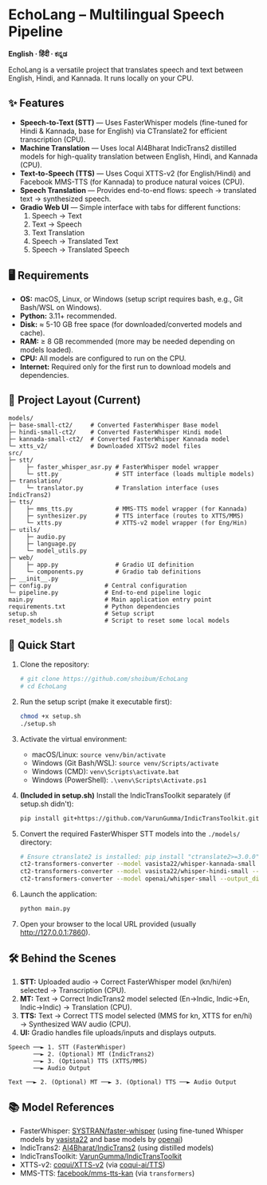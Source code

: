 # EchoLang – Multilingual Speech Pipeline

**English · हिंदी · ಕನ್ನಡ**

EchoLang is a versatile project that translates speech and text between English, Hindi, and Kannada. It runs locally on your CPU.

## ✨ Features

* **Speech-to-Text (STT)** — Uses FasterWhisper models (fine-tuned for Hindi & Kannada, base for English) via CTranslate2 for efficient transcription (CPU).
* **Machine Translation** — Uses local AI4Bharat IndicTrans2 distilled models for high-quality translation between English, Hindi, and Kannada (CPU).
* **Text-to-Speech (TTS)** — Uses Coqui XTTS-v2 (for English/Hindi) and Facebook MMS-TTS (for Kannada) to produce natural voices (CPU).
* **Speech Translation** — Provides end-to-end flows: speech → translated text → synthesized speech.
* **Gradio Web UI** — Simple interface with tabs for different functions:
    1.  Speech → Text
    2.  Text → Speech
    3.  Text Translation
    4.  Speech → Translated Text
    5.  Speech → Translated Speech

## 🖥 Requirements

* **OS:** macOS, Linux, or Windows (setup script requires bash, e.g., Git Bash/WSL on Windows).
* **Python:** 3.11+ recommended.
* **Disk:** ≈ 5-10 GB free space (for downloaded/converted models and cache).
* **RAM:** ≥ 8 GB recommended (more may be needed depending on models loaded).
* **CPU:** All models are configured to run on the CPU.
* **Internet:** Required only for the first run to download models and dependencies.

## 📂 Project Layout (Current)

```
models/
├─ base-small-ct2/     # Converted FasterWhisper Base model
├─ hindi-small-ct2/    # Converted FasterWhisper Hindi model
├─ kannada-small-ct2/  # Converted FasterWhisper Kannada model
└─ xtts_v2/            # Downloaded XTTSv2 model files
src/
├─ stt/
│    ├─ faster_whisper_asr.py # FasterWhisper model wrapper
│    └─ stt.py                # STT interface (loads multiple models)
├─ translation/
│    └─ translator.py         # Translation interface (uses IndicTrans2)
├─ tts/
│    ├─ mms_tts.py            # MMS-TTS model wrapper (for Kannada)
│    ├─ synthesizer.py        # TTS interface (routes to XTTS/MMS)
│    └─ xtts.py               # XTTS-v2 model wrapper (for Eng/Hin)
├─ utils/
│    ├─ audio.py
│    ├─ language.py
│    └─ model_utils.py
├─ web/
│    ├─ app.py                # Gradio UI definition
│    └─ components.py         # Gradio tab definitions
├─ __init__.py
├─ config.py               # Central configuration
└─ pipeline.py             # End-to-end pipeline logic
main.py                    # Main application entry point
requirements.txt           # Python dependencies
setup.sh                   # Setup script
reset_models.sh            # Script to reset some local models
```

## 🚀 Quick Start

1.  Clone the repository:
    ```bash
    # git clone https://github.com/shoibum/EchoLang
    # cd EchoLang
    ```

2.  Run the setup script (make it executable first):
    ```bash
    chmod +x setup.sh
    ./setup.sh
    ```

3.  Activate the virtual environment:
    * macOS/Linux: `source venv/bin/activate`
    * Windows (Git Bash/WSL): `source venv/Scripts/activate`
    * Windows (CMD): `venv\Scripts\activate.bat`
    * Windows (PowerShell): `.\venv\Scripts\Activate.ps1`

4.  **(Included in setup.sh)** Install the IndicTransToolkit separately (if setup.sh didn't):
    ```bash
    pip install git+https://github.com/VarunGumma/IndicTransToolkit.git
    ```

5.  Convert the required FasterWhisper STT models into the `./models/` directory:
    ```bash
    # Ensure ctranslate2 is installed: pip install "ctranslate2>=3.0.0"
    ct2-transformers-converter --model vasista22/whisper-kannada-small --output_dir models/kannada-small-ct2 --quantization int8 --copy_files preprocessor_config.json tokenizer_config.json
    ct2-transformers-converter --model vasista22/whisper-hindi-small --output_dir models/hindi-small-ct2 --quantization int8 --copy_files preprocessor_config.json tokenizer_config.json
    ct2-transformers-converter --model openai/whisper-small --output_dir models/base-small-ct2 --quantization int8 --copy_files preprocessor_config.json tokenizer_config.json
    ```

6.  Launch the application:
    ```bash
    python main.py
    ```

7.  Open your browser to the local URL provided (usually http://127.0.0.1:7860).

## 🛠 Behind the Scenes

1.  **STT:** Uploaded audio → Correct FasterWhisper model (kn/hi/en) selected → Transcription (CPU).
2.  **MT:** Text → Correct IndicTrans2 model selected (En->Indic, Indic->En, Indic->Indic) → Translation (CPU).
3.  **TTS:** Text → Correct TTS model selected (MMS for kn, XTTS for en/hi) → Synthesized WAV audio (CPU).
4.  **UI:** Gradio handles file uploads/inputs and displays outputs.

```
Speech ──► 1. STT (FasterWhisper)
       ──► 2. (Optional) MT (IndicTrans2)
       ──► 3. (Optional) TTS (XTTS/MMS)
       ──► Audio Output

Text ──► 2. (Optional) MT ──► 3. (Optional) TTS ──► Audio Output

```

## 📚 Model References

* FasterWhisper: [SYSTRAN/faster-whisper](https://github.com/SYSTRAN/faster-whisper) (using fine-tuned Whisper models by [vasista22](https://huggingface.co/vasista22) and base models by [openai](https://huggingface.co/openai))
* IndicTrans2: [AI4Bharat/IndicTrans2](https://github.com/AI4Bharat/IndicTrans2) (using distilled models)
* IndicTransToolkit: [VarunGumma/IndicTransToolkit](https://github.com/VarunGumma/IndicTransToolkit)
* XTTS-v2: [coqui/XTTS-v2](https://huggingface.co/coqui/XTTS-v2) (via [coqui-ai/TTS](https://github.com/coqui-ai/TTS))
* MMS-TTS: [facebook/mms-tts-kan](https://huggingface.co/facebook/mms-tts-kan) (via `transformers`)

```
